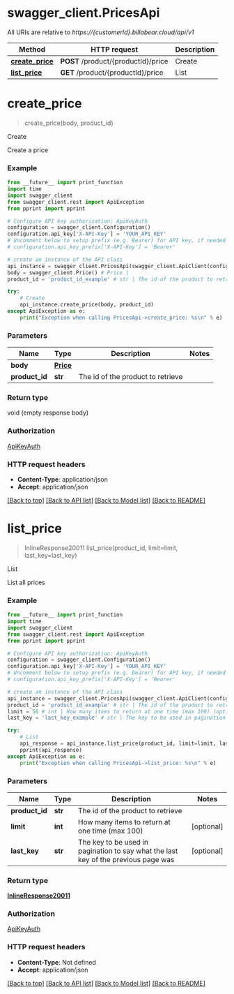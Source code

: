 # swagger_client.PricesApi

All URIs are relative to *https://{customerId}.billabear.cloud/api/v1*

Method | HTTP request | Description
------------- | ------------- | -------------
[**create_price**](PricesApi.md#create_price) | **POST** /product/{productId}/price | Create
[**list_price**](PricesApi.md#list_price) | **GET** /product/{productId}/price | List

# **create_price**
> create_price(body, product_id)

Create

Create a price

### Example
```python
from __future__ import print_function
import time
import swagger_client
from swagger_client.rest import ApiException
from pprint import pprint

# Configure API key authorization: ApiKeyAuth
configuration = swagger_client.Configuration()
configuration.api_key['X-API-Key'] = 'YOUR_API_KEY'
# Uncomment below to setup prefix (e.g. Bearer) for API key, if needed
# configuration.api_key_prefix['X-API-Key'] = 'Bearer'

# create an instance of the API class
api_instance = swagger_client.PricesApi(swagger_client.ApiClient(configuration))
body = swagger_client.Price() # Price | 
product_id = 'product_id_example' # str | The id of the product to retrieve

try:
    # Create
    api_instance.create_price(body, product_id)
except ApiException as e:
    print("Exception when calling PricesApi->create_price: %s\n" % e)
```

### Parameters

Name | Type | Description  | Notes
------------- | ------------- | ------------- | -------------
 **body** | [**Price**](Price.md)|  | 
 **product_id** | **str**| The id of the product to retrieve | 

### Return type

void (empty response body)

### Authorization

[ApiKeyAuth](../README.md#ApiKeyAuth)

### HTTP request headers

 - **Content-Type**: application/json
 - **Accept**: application/json

[[Back to top]](#) [[Back to API list]](../README.md#documentation-for-api-endpoints) [[Back to Model list]](../README.md#documentation-for-models) [[Back to README]](../README.md)

# **list_price**
> InlineResponse20011 list_price(product_id, limit=limit, last_key=last_key)

List

List all prices

### Example
```python
from __future__ import print_function
import time
import swagger_client
from swagger_client.rest import ApiException
from pprint import pprint

# Configure API key authorization: ApiKeyAuth
configuration = swagger_client.Configuration()
configuration.api_key['X-API-Key'] = 'YOUR_API_KEY'
# Uncomment below to setup prefix (e.g. Bearer) for API key, if needed
# configuration.api_key_prefix['X-API-Key'] = 'Bearer'

# create an instance of the API class
api_instance = swagger_client.PricesApi(swagger_client.ApiClient(configuration))
product_id = 'product_id_example' # str | The id of the product to retrieve
limit = 56 # int | How many items to return at one time (max 100) (optional)
last_key = 'last_key_example' # str | The key to be used in pagination to say what the last key of the previous page was (optional)

try:
    # List
    api_response = api_instance.list_price(product_id, limit=limit, last_key=last_key)
    pprint(api_response)
except ApiException as e:
    print("Exception when calling PricesApi->list_price: %s\n" % e)
```

### Parameters

Name | Type | Description  | Notes
------------- | ------------- | ------------- | -------------
 **product_id** | **str**| The id of the product to retrieve | 
 **limit** | **int**| How many items to return at one time (max 100) | [optional] 
 **last_key** | **str**| The key to be used in pagination to say what the last key of the previous page was | [optional] 

### Return type

[**InlineResponse20011**](InlineResponse20011.md)

### Authorization

[ApiKeyAuth](../README.md#ApiKeyAuth)

### HTTP request headers

 - **Content-Type**: Not defined
 - **Accept**: application/json

[[Back to top]](#) [[Back to API list]](../README.md#documentation-for-api-endpoints) [[Back to Model list]](../README.md#documentation-for-models) [[Back to README]](../README.md)

